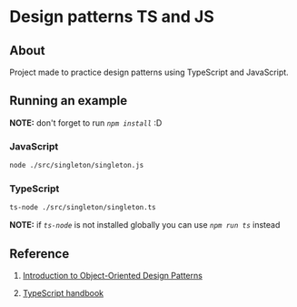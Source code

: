# Design patterns TS and JS

## About

Project made to practice design patterns using TypeScript and JavaScript.

## Running an example

**NOTE:** don't forget to run *`npm install`* :D

### JavaScript

```bash
node ./src/singleton/singleton.js
```

### TypeScript

```bash
ts-node ./src/singleton/singleton.ts
```

**NOTE:** if *`ts-node`* is not installed globally you can use *`npm run ts`* instead

## Reference

1. [Introduction to Object-Oriented Design Patterns](https://hackernoon.com/introduction-to-object-oriented-design-patterns-397t3yz7)

2. [TypeScript handbook](https://www.typescriptlang.org/docs/handbook/intro.html)